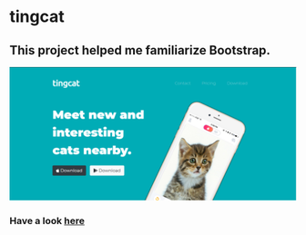 # tingcat
## This project helped me familiarize Bootstrap.
![screenshot](https://github.com/Af-fayyaz/tingcat/blob/master/screenshot.PNG?raw=true)
### Have a look [here](https://tingcat.vercel.app/)
